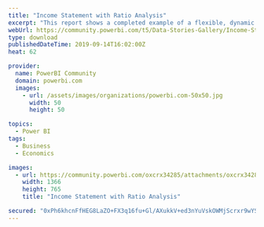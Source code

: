 ```yaml
---
title: "Income Statement with Ratio Analysis"
excerpt: "This report shows a completed example of a flexible, dynamic and attention-focused Income Statement Report. It was built for and demonstrated at the"
webUrl: https://community.powerbi.com/t5/Data-Stories-Gallery/Income-Statement-with-Ratio-Analysis/m-p/792479
type: download
publishedDateTime: 2019-09-14T16:02:00Z
heat: 62

provider:
  name: PowerBI Community
  domain: powerbi.com
  images:
    - url: /assets/images/organizations/powerbi.com-50x50.jpg
      width: 50
      height: 50

topics:
  - Power BI
tags:
  - Business
  - Economics

images:
  - url: https://community.powerbi.com/oxcrx34285/attachments/oxcrx34285/DataStoriesGallery/2997/1/IncomeStatementThumbail.png
    width: 1366
    height: 765
    title: "Income Statement with Ratio Analysis"

secured: "0xPh6khcnFfHEG8LaZO+FX3q16fu+Gl/AXukkV+ed3nYuVskOWMjScrxr9wYS73ZpIM3x87wo6CD7JQTsNmDkvkLWj7xX0BgOA6S4rJcsv6b620svBTMTTW58epBcmvOnlDYPlcXHa20UijIIgBeMWXWR3HJEF51pOcsjcaAFzQ/K6i0P1PdLBCHic10M5+26tbto0wQwpbMWZcxyNEkGiv4HEAe8XrU33IkkOcnjyRFsYC7jAjVw9vLmFXd8aNqUf2jgDHlJQU0hdhZ2/ZXfWmhci7YB2PJkzuB0kkDohcVtaLMGC8BtYRKhfX3e3WGKikA8PSOZqcEPteW9Gyfw8I8j+wPaLAtPiB+6f/59IipKIg0tVDH1x4gHJMhUtiR;TvLK8d8N8AU0RNwx/pYn6g=="
---
```


